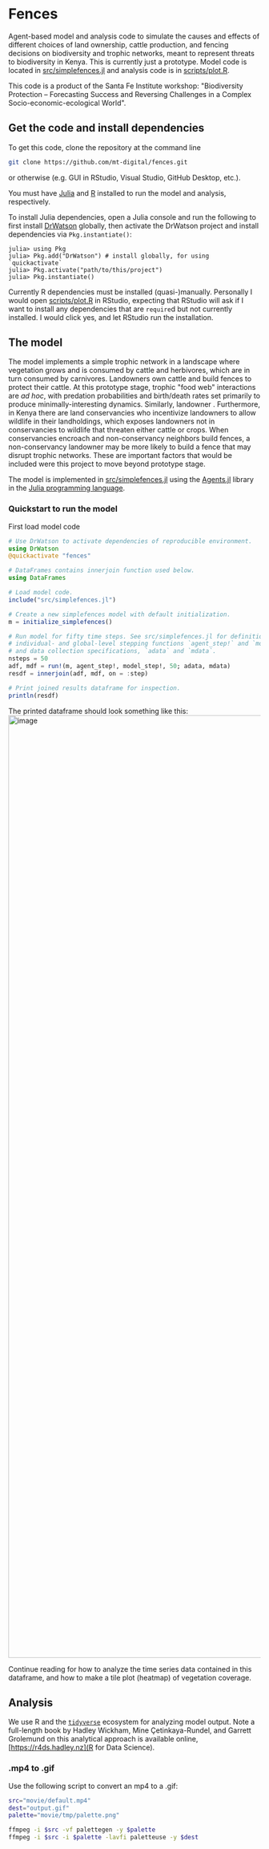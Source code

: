# Fences

Agent-based model and analysis code to simulate the causes and effects of different choices of land ownership, cattle production, and fencing decisions on biodiversity and trophic networks, meant to represent threats to biodiversity in Kenya. This is currently just a prototype. Model code is located in [src/simplefences.jl](src/simplefences.jl) and analysis code is in [scripts/plot.R](scripts/plot.R).

This code is a product of the Santa Fe Institute workshop: "Biodiversity Protection – Forecasting Success and Reversing Challenges in a Complex Socio-economic-ecological World".

## Get the code and install dependencies

To get this code, clone the repository at the command line
```sh
git clone https://github.com/mt-digital/fences.git
```
or otherwise (e.g. GUI in RStudio, Visual Studio, GitHub Desktop, etc.).

You must have [Julia](https://julialang.org/downloads/) and [R](https://cloud.r-project.org/) installed to run the model and analysis, respectively.

To install Julia dependencies, open a Julia console and run the following to first install [DrWatson](https://juliadynamics.github.io/DrWatson.jl/stable/) globally, then activate the DrWatson project and install dependencies via `Pkg.instantiate()`:
   ```
   julia> using Pkg
   julia> Pkg.add("DrWatson") # install globally, for using `quickactivate`
   julia> Pkg.activate("path/to/this/project")
   julia> Pkg.instantiate()
   ```

Currently R dependencies must be installed (quasi-)manually. Personally I would open [scripts/plot.R](scripts/plot.R) in RStudio, expecting that RStudio will ask if I want to install any dependencies that are `require`d but not currently installed. I would click yes, and let RStudio run the installation. 

## The model

The model implements a simple trophic network in a landscape where vegetation grows and is consumed by cattle and herbivores, which are in turn consumed by carnivores. Landowners own cattle and build fences to protect their cattle. At this prototype stage, trophic "food web" interactions are _ad hoc_, with predation probabilities and birth/death rates set primarily to produce minimally-interesting dynamics. Similarly, landowner . Furthermore, in Kenya there are land conservancies who incentivize landowners to allow wildlife in their landholdings, which exposes landowners not in conservancies to wildlife that threaten either cattle or crops. When conservancies encroach and non-conservancy neighbors build fences, a non-conservancy landowner may be more likely to build a fence that may disrupt trophic networks. These are important factors that would be included were this project to move beyond prototype stage.

The model is implemented in [src/simplefences.jl](src/simplefences.jl) using the [Agents.jl](https://juliadynamics.github.io/Agents.jl/stable/) library in the [Julia programming language](https://julialang.org/learning/).

### Quickstart to run the model

First load model code
```julia
# Use DrWatson to activate dependencies of reproducible environment.
using DrWatson
@quickactivate "fences"

# DataFrames contains innerjoin function used below.
using DataFrames

# Load model code.
include("src/simplefences.jl")

# Create a new simplefences model with default initialization.
m = initialize_simplefences()

# Run model for fifty time steps. See src/simplefences.jl for definitions of
# individual- and global-level stepping functions `agent_step!` and `model_step!`,
# and data collection specifications, `adata` and `mdata`.
nsteps = 50
adf, mdf = run!(m, agent_step!, model_step!, 50; adata, mdata)
resdf = innerjoin(adf, mdf, on = :step)

# Print joined results dataframe for inspection.
println(resdf)
```
The printed dataframe should look something like this:
<img width="1880" alt="image" src="https://github.com/mt-digital/fences/assets/2425472/6524ae10-2d43-4ae0-9a9d-bf95719f6f5a">

Continue reading for how to analyze the time series data contained in this dataframe, and how to make a tile plot (heatmap) of vegetation coverage.


## Analysis

We use R and the [`tidyverse`](https://www.tidyverse.org/) ecosystem for analyzing model output. 
Note a full-length book by Hadley Wickham, Mine Çetinkaya-Rundel, and Garrett
Grolemund on this analytical approach is available online, 
[https://r4ds.hadley.nz](R for Data Science).


### .mp4 to .gif

Use the following script to convert an mp4 to a .gif:


```bash
src="movie/default.mp4"
dest="output.gif"
palette="movie/tmp/palette.png"

ffmpeg -i $src -vf palettegen -y $palette
ffmpeg -i $src -i $palette -lavfi paletteuse -y $dest
```
